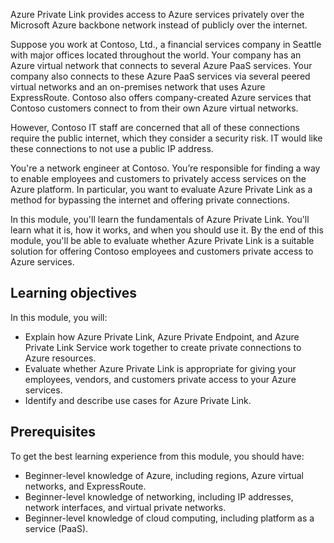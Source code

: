 Azure Private Link provides access to Azure services privately over the Microsoft Azure backbone network instead of publicly over the internet.

Suppose you work at Contoso, Ltd., a financial services company in Seattle with major offices located throughout the world. Your company has an Azure virtual network that connects to several Azure PaaS services. Your company also connects to these Azure PaaS services via several peered virtual networks and an on-premises network that uses Azure ExpressRoute. Contoso also offers company-created Azure services that Contoso customers connect to from their own Azure virtual networks.

However, Contoso IT staff are concerned that all of these connections require the public internet, which they consider a security risk. IT would like these connections to not use a public IP address.

You're a network engineer at Contoso. You’re responsible for finding a way to enable employees and customers to  privately access services on the Azure platform. In particular, you want to evaluate Azure Private Link as a method for bypassing the internet and offering private connections.

In this module, you'll learn the fundamentals of Azure Private Link. You'll learn what it is, how it works, and when you should use it. By the end of this module, you'll be able to evaluate whether Azure Private Link is a suitable solution for offering Contoso employees and customers private access to Azure services.

## Learning objectives

In this module, you will:

- Explain how Azure Private Link, Azure Private Endpoint, and Azure Private Link Service work together to create private connections to Azure resources.
- Evaluate whether Azure Private Link is appropriate for giving your employees, vendors, and customers private access to your Azure services.
- Identify and describe use cases for Azure Private Link.

## Prerequisites

To get the best learning experience from this module, you should have:

- Beginner-level knowledge of Azure, including regions, Azure virtual networks, and ExpressRoute.
- Beginner-level knowledge of networking, including IP addresses, network interfaces, and virtual private networks.
- Beginner-level knowledge of cloud computing, including platform as a service (PaaS).
